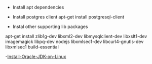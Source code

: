 - Install apt dependencies 

- Install postgres client
apt-get install postgresql-client

- Instal other supporting lib packages

 apt-get install zlib1g-dev libxml2-dev libmysqlclient-dev libxslt1-dev   imagemagick libpq-dev nodejs libxmlsec1-dev libcurl4-gnutls-dev   libxmlsec1 build-essential

-[Install-Oracle-JDK-on-Linux](https://github.com/m-narayan/beacon/wiki/Install-Oracle-JDK-on-Linux)